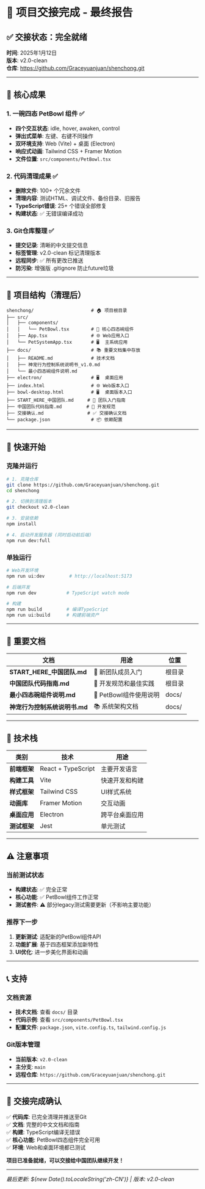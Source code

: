 # 🎉 项目交接完成 - 最终报告

## ✅ 交接状态：完全就绪

**时间**: 2025年1月12日  
**版本**: v2.0-clean  
**仓库**: https://github.com/Graceyuanjuan/shenchong.git

---

## 🎯 核心成果

### 1. 一碗四态 PetBowl 组件 ✅
- **四个交互状态**: idle, hover, awaken, control
- **弹出式菜单**: 左键、右键不同操作
- **双环境支持**: Web (Vite) + 桌面 (Electron)
- **响应式动画**: Tailwind CSS + Framer Motion
- **文件位置**: `src/components/PetBowl.tsx`

### 2. 代码清理成果 ✅
- **删除文件**: 100+ 个冗余文件
- **清理内容**: 测试HTML、调试文件、备份目录、旧报告
- **TypeScript错误**: 25+ 个错误全部修复
- **构建状态**: ✅ 无错误编译成功

### 3. Git仓库整理 ✅
- **提交记录**: 清晰的中文提交信息
- **标签管理**: v2.0-clean 标记清理版本
- **远程同步**: ✅ 所有更改已推送
- **防污染**: 增强版 .gitignore 防止future垃圾

---

## 📁 项目结构（清理后）

```
shenchong/                     # 🏠 项目根目录
├── src/
│   ├── components/
│   │   └── PetBowl.tsx        # 🎯 核心四态碗组件
│   ├── App.tsx                # 🌐 Web应用入口
│   └── PetSystemApp.tsx       # 🖥️  主系统应用
├── docs/                      # 📚 重要文档集中存放
│   ├── README.md              # 技术文档
│   ├── 神宠行为控制系统说明书_v1.0.md
│   └── 最小四态碗组件说明.md
├── electron/                  # 🖥️  桌面应用
├── index.html                 # 🌐 Web版本入口
├── bowl-desktop.html          # 🖥️  桌面版本入口
├── START_HERE_中国团队.md     # 🚀 团队入门指南
├── 中国团队代码指南.md         # 📖 开发规范
├── 交接确认.md                # ✅ 交接确认文档
└── package.json               # 📦 依赖配置
```

---

## 🚀 快速开始

### 克隆并运行
```bash
# 1. 克隆仓库
git clone https://github.com/Graceyuanjuan/shenchong.git
cd shenchong

# 2. 切换到清理版本
git checkout v2.0-clean

# 3. 安装依赖
npm install

# 4. 启动开发服务器 (同时启动前后端)
npm run dev:full
```

### 单独运行
```bash
# Web开发环境
npm run ui:dev         # http://localhost:5173

# 后端开发
npm run dev           # TypeScript watch mode

# 构建
npm run build         # 编译TypeScript
npm run ui:build      # 构建前端资产
```

---

## 📖 重要文档

| 文档 | 用途 | 位置 |
|------|------|------|
| **START_HERE_中国团队.md** | 🚀 新团队成员入门 | 根目录 |
| **中国团队代码指南.md** | 📖 开发规范和最佳实践 | 根目录 |
| **最小四态碗组件说明.md** | 🎯 PetBowl组件使用说明 | docs/ |
| **神宠行为控制系统说明书.md** | 📚 系统架构文档 | docs/ |

---

## 🔧 技术栈

| 类别 | 技术 | 用途 |
|------|------|------|
| **前端框架** | React + TypeScript | 主要开发语言 |
| **构建工具** | Vite | 快速开发和构建 |
| **样式框架** | Tailwind CSS | UI样式系统 |
| **动画库** | Framer Motion | 交互动画 |
| **桌面应用** | Electron | 跨平台桌面应用 |
| **测试框架** | Jest | 单元测试 |

---

## ⚠️ 注意事项

### 当前测试状态
- **构建状态**: ✅ 完全正常
- **核心功能**: ✅ PetBowl组件工作正常
- **测试套件**: ⚠️ 部分legacy测试需要更新（不影响主要功能）

### 推荐下一步
1. **更新测试**: 适配新的PetBowl组件API
2. **功能扩展**: 基于四态框架添加新特性
3. **UI优化**: 进一步美化界面和动画

---

## 📞 支持

### 文档资源
- **技术文档**: 查看 `docs/` 目录
- **代码示例**: 查看 `src/components/PetBowl.tsx`
- **配置文件**: `package.json`, `vite.config.ts`, `tailwind.config.js`

### Git版本管理
- **当前版本**: `v2.0-clean`
- **主分支**: `main`
- **远程仓库**: `https://github.com/Graceyuanjuan/shenchong.git`

---

## 🎊 交接完成确认

✅ **代码库**: 已完全清理并推送至Git  
✅ **文档**: 完整的中文文档和指南  
✅ **构建**: TypeScript编译无错误  
✅ **核心功能**: PetBowl四态组件完全可用  
✅ **环境**: Web和桌面环境都已测试  

**项目已准备就绪，可以交接给中国团队继续开发！**

---

*最后更新: ${new Date().toLocaleString('zh-CN')} | 版本: v2.0-clean*
